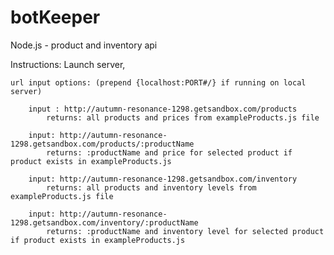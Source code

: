# botKeeper
Node.js - product and inventory api
 
 Instructions:
    Launch server,

    url input options: (prepend {localhost:PORT#/} if running on local server)

        input : http://autumn-resonance-1298.getsandbox.com/products
            returns: all products and prices from exampleProducts.js file
        
        input: http://autumn-resonance-1298.getsandbox.com/products/:productName
            returns: :productName and price for selected product if product exists in exampleProducts.js
        
        input: http://autumn-resonance-1298.getsandbox.com/inventory
            returns: all products and inventory levels from exampleProducts.js file

        input: http://autumn-resonance-1298.getsandbox.com/inventory/:productName
            returns: :productName and inventory level for selected product if product exists in exampleProducts.js